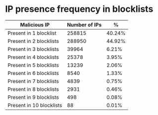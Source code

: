 # IP presence frequency in blocklists
| Malicious IP | Number of IPs | % |
|----|----|----|
| Present in 1 blocklist | 258815 | 40.24% |
| Present in 2 blocklists | 288950 | 44.92% |
| Present in 3 blocklists | 39964 | 6.21% |
| Present in 4 blocklists | 25378 | 3.95% |
| Present in 5 blocklists | 13239 | 2.06% |
| Present in 6 blocklists | 8540 | 1.33% |
| Present in 7 blocklists | 4839 | 0.75% |
| Present in 8 blocklists | 2931 | 0.46% |
| Present in 9 blocklists | 498 | 0.08% |
| Present in 10 blocklists | 88 | 0.01% |
